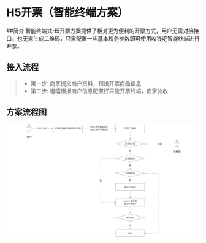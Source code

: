 # H5开票（智能终端方案）
##简介
智能终端式H5开票方案提供了相对更为便利的开票方式，用户无需对接接口，也无需生成二维码，只需配置一些基本税务参数即可使用收钱吧智能终端进行开票。

## 接入流程

 > * 第一步: 商家提交商户资料，预设开票商品信息
 > * 第二步: 喔噻根据商户信息配置好只能开票终端，商家验收
  
## 方案流程图

![](../img/a920_flow.png?raw=true)